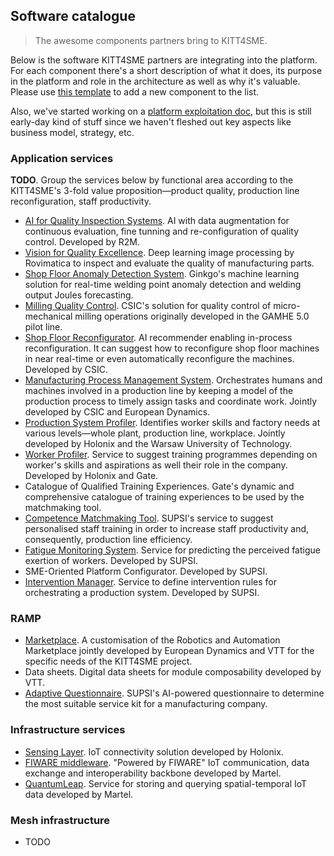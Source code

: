 Software catalogue
------------------
> The awesome components partners bring to KITT4SME.

Below is the software KITT4SME partners are integrating into the
platform. For each component there's a short description of what
it does, its purpose in the platform and role in the architecture
as well as why it's valuable. Please use [this template][template]
to add a new component to the list.

Also, we've started working on a [platform exploitation doc][plat-er],
but this is still early-day kind of stuff since we haven't fleshed
out key aspects like business model, strategy, etc.


### Application services

**TODO**. Group the services below by functional area according
to the KITT4SME's 3-fold value proposition—product quality, production
line reconfiguration, staff productivity.

* [AI for Quality Inspection Systems][aiqus]. AI with data augmentation
  for continuous evaluation, fine tunning and re-configuration of quality
  control. Developed by R2M.
* [Vision for Quality Excellence][viqe]. Deep learning image processing
  by Rovimatica to inspect and evaluate the quality of manufacturing
  parts.
* [Shop Floor Anomaly Detection System][anomaly]. Ginkgo's machine
  learning solution for real-time welding point anomaly detection
  and welding output Joules forecasting.
* [Milling Quality Control][roughnator]. CSIC's solution for quality
  control of micro-mechanical milling operations originally developed
  in the GAMHE 5.0 pilot line.
* [Shop Floor Reconfigurator][sfr]. AI recommender enabling in-process
  reconfiguration. It can suggest how to reconfigure shop floor machines
  in near real-time or even automatically reconfigure the machines.
  Developed by CSIC.
* [Manufacturing Process Management System][mpms]. Orchestrates humans
  and machines involved in a production line by keeping a model of the
  production process to timely assign tasks and coordinate work. Jointly
  developed by CSIC and European Dynamics.
* [Production System Profiler][ppro]. Identifies worker skills and factory
  needs at various levels—whole plant, production line, workplace. Jointly
  developed by Holonix and the Warsaw University of Technology.
* [Worker Profiler][wpro]. Service to suggest training programmes
  depending on worker's skills and aspirations as well their role
  in the company. Developed by Holonix and Gate.
* Catalogue of Qualified Training Experiences. Gate's dynamic and
  comprehensive catalogue of training experiences to be used by
  the matchmaking tool.
* [Competence Matchmaking Tool][cmt]. SUPSI's service to suggest
  personalised staff training in order to increase staff productivity
  and, consequently, production line efficiency.
* [Fatigue Monitoring System][fams]. Service for predicting the perceived fatigue exertion of workers. Developed by SUPSI.
* SME-Oriented Platform Configurator. Developed by SUPSI.
* [Intervention Manager][im]. Service to define
intervention rules for orchestrating a production system. Developed by SUPSI.


### RAMP

* [Marketplace][ramp]. A customisation of the Robotics and Automation
  Marketplace jointly developed by European Dynamics and VTT for the
  specific needs of the KITT4SME project.
* Data sheets. Digital data sheets for module composability developed
  by VTT.
* [Adaptive Questionnaire][aq]. SUPSI's AI-powered questionnaire to
  determine the most suitable service kit for a manufacturing company.


### Infrastructure services

* [Sensing Layer][sl]. IoT connectivity solution developed by Holonix.
* [FIWARE middleware][fw]. "Powered by FIWARE" IoT communication,
  data exchange and interoperability backbone developed by Martel.
* [QuantumLeap][ql]. Service for storing and querying spatial-temporal
  IoT data developed by Martel.


### Mesh infrastructure

* TODO




[aiqus]: ./aiqus.md
[aq]: ./aq.md
[anomaly]: ./anomaly.md
[cmt]: ./MatchmakingTool.md
[fams]: ./fams.md
[fw]: ./fiware.md
[im]: ./im.md
[mpms]: ./mpms.md
[plat-er]: ./platform-er.md
[ppro]: ./prodpro.md
[ql]: ./quantumleap.md
[ramp]: ./marketplace.md
[roughnator]: ./roughnator.md
[sfr]: ./shop-floor-reconfigurator.md
[sl]: ./sensing-layer.md
[template]: ./template.md
[viqe]: ./viqe.md
[wpro]: ./workpro.md
